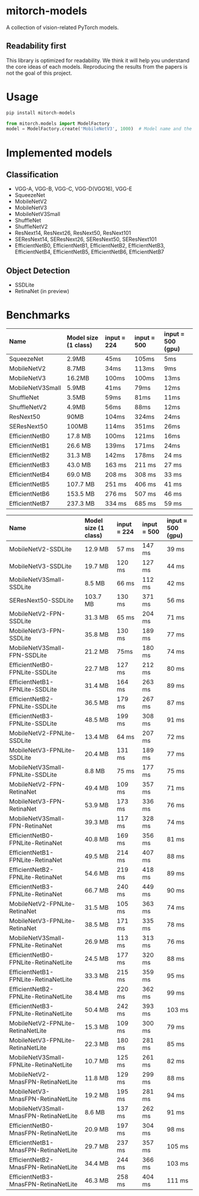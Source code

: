 # mitorch-models
A collection of vision-related PyTorch models.

## Readability first
This library is optimized for readability. We think it will help you understand the core ideas of each models. Reproducing the results from the papers is not the goal of this project.

# Usage
```sh
pip install mitorch-models
```

```python
from mitorch.models import ModelFactory
model = ModelFactory.create('MobileNetV3', 1000)  # Model name and the number of classes.
```

# Implemented models
## Classification

* VGG-A, VGG-B, VGG-C, VGG-D(VGG16), VGG-E
* SqueezeNet
* MobileNetV2
* MobileNetV3
* MobileNetV3Small
* ShuffleNet
* ShuffleNetV2
* ResNext14, ResNext26, ResNext50, ResNext101
* SEResNext14, SEResNext26, SEResNext50, SEResNext101
* EfficientNetB0, EfficientNetB1, EfficientNetB2, EfficientNetB3, EfficientNetB4, EfficientNetB5, EfficientNetB6, EfficientNetB7

## Object Detection

* SSDLite
* RetinaNet (in preview)

# Benchmarks

Name | Model size (1 class) | input = 224 | input = 500 | input = 500 (gpu) |
:--- | :------------------- | :---------- | :---------- | :---------------- |
SqueezeNet | 2.9MB | 45ms | 105ms | 5ms |
MobileNetV2 | 8.7MB | 34ms | 113ms | 9ms |
MobileNetV3 | 16.2MB | 100ms | 100ms | 13ms |
MobileNetV3Small | 5.9MB | 41ms | 79ms | 12ms |
ShuffleNet | 3.5MB | 59ms | 81ms | 11ms |
ShuffleNetV2 | 4.9MB | 56ms | 88ms | 12ms |
ResNext50 | 90MB | 104ms | 324ms | 24ms |
SEResNext50 | 100MB | 114ms | 351ms | 26ms |
EfficientNetB0 | 17.8 MB | 100ms | 121ms | 16ms |
EfficientNetB1 | 26.6 MB | 139ms | 171ms | 24ms |
EfficientNetB2 | 31.3 MB | 142ms | 178ms | 24 ms |
EfficientNetB3 | 43.0 MB | 163 ms | 211 ms | 27 ms |
EfficientNetB4 | 69.0 MB | 208 ms | 308 ms | 33 ms |
EfficientNetB5 | 107.7 MB | 251 ms | 406 ms | 41 ms |
EfficientNetB6 | 153.5 MB | 276 ms | 507 ms | 46 ms |
EfficientNetB7 | 237.3 MB | 334 ms | 685 ms | 59 ms |

Name | Model size (1 class) | input = 224 | input = 500 | input = 500 (gpu) |
:--- | :------------------- | :---------- | :---------- | :---------------- |
MobileNetV2-SSDLite | 12.9 MB | 57 ms | 147 ms | 39 ms |
MobileNetV3-SSDLite | 19.7 MB | 120 ms | 127 ms | 44 ms |
MobileNetV3Small-SSDLite | 8.5 MB | 66 ms | 112 ms | 42 ms |
SEResNext50-SSDLite | 103.7 MB | 130 ms | 371 ms | 56 ms |
MobileNetV2-FPN-SSDLite | 31.3 MB | 65 ms | 204 ms | 71 ms |
MobileNetV3-FPN-SSDLite | 35.8 MB | 130 ms | 189 ms | 77 ms |
MobileNetV3Small-FPN-SSDLite | 21.2 MB | 75ms | 180 ms | 74 ms |
EfficientNetB0-FPNLite-SSDLite | 22.7 MB | 127 ms | 212 ms | 80 ms |
EfficientNetB1-FPNLite-SSDLite | 31.4 MB | 164 ms | 263 ms | 89 ms |
EfficientNetB2-FPNLite-SSDLite | 36.5 MB | 179 ms | 267 ms | 87 ms |
EfficientNetB3-FPNLite-SSDLite | 48.5 MB | 199 ms | 308 ms | 91 ms |
MobileNetV2-FPNLite-SSDLite | 13.4 MB | 64 ms | 207 ms | 72 ms |
MobileNetV3-FPNLite-SSDLite | 20.4 MB | 131 ms | 189 ms | 77 ms |
MobileNetV3Small-FPNLite-SSDLite | 8.8 MB | 75 ms | 177 ms | 75 ms |
MobileNetV2-FPN-RetinaNet | 49.4 MB | 109 ms | 357 ms | 71 ms |
MobileNetV3-FPN-RetinaNet | 53.9 MB | 173 ms | 336 ms | 76 ms |
MobileNetV3Small-FPN-RetinaNet | 39.3 MB | 117 ms | 328 ms | 74 ms |
EfficientNetB0-FPNLite-RetinaNet | 40.8 MB | 169 ms | 356 ms | 81 ms |
EfficientNetB1-FPNLite-RetinaNet | 49.5 MB | 214 ms | 407 ms | 88 ms |
EfficientNetB2-FPNLite-RetinaNet | 54.6 MB | 219 ms | 418 ms | 89 ms |
EfficientNetB3-FPNLite-RetinaNet | 66.7 MB | 240 ms | 449 ms | 90 ms |
MobileNetV2-FPNLite-RetinaNet | 31.5 MB | 105 ms | 363 ms | 74 ms |
MobileNetV3-FPNLite-RetinaNet | 38.5 MB | 171 ms | 335 ms | 78 ms |
MobileNetV3Small-FPNLite-RetinaNet | 26.9 MB | 113 ms | 313 ms | 76 ms |
EfficientNetB0-FPNLite-RetinaNetLite | 24.5 MB | 177 ms | 320 ms | 88 ms |
EfficientNetB1-FPNLite-RetinaNetLite | 33.3 MB | 215 ms | 359 ms | 95 ms |
EfficientNetB2-FPNLite-RetinaNetLite | 38.4 MB | 220 ms | 362 ms | 99 ms |
EfficientNetB3-FPNLite-RetinaNetLite | 50.4 MB | 242 ms | 393 ms | 103 ms |
MobileNetV2-FPNLite-RetinaNetLite | 15.3 MB | 109 ms | 300 ms | 79 ms |
MobileNetV3-FPNLite-RetinaNetLite | 22.3 MB | 180 ms | 281 ms | 85 ms |
MobileNetV3Small-FPNLite-RetinaNetLite | 10.7 MB | 125 ms | 261 ms | 82 ms |
MobileNetV2-MnasFPN-RetinaNetLite | 11.8 MB | 129 ms | 299 ms | 88 ms |
MobileNetV3-MnasFPN-RetinaNetLite | 19.2 MB | 195 ms | 281 ms | 94 ms |
MobileNetV3Small-MnasFPN-RetinaNetLite | 8.6 MB | 137 ms | 262 ms | 91 ms |
EfficientNetB0-MnasFPN-RetinaNetLite | 20.9 MB | 197 ms | 304 ms | 98 ms |
EfficientNetB1-MnasFPN-RetinaNetLite | 29.7 MB | 237 ms | 357 ms | 105 ms |
EfficientNetB2-MnasFPN-RetinaNetLite | 34.4 MB | 244 ms | 366 ms | 103 ms |
EfficientNetB3-MnasFPN-RetinaNetLite | 46.3 MB | 258 ms | 404 ms | 111 ms |
